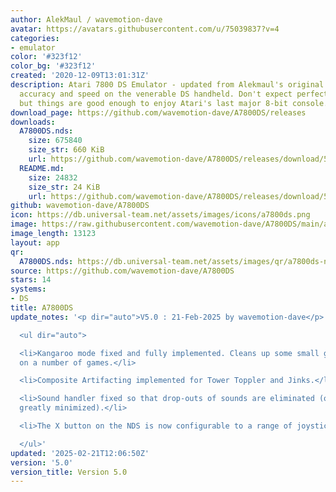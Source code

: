```yaml
---
author: AlekMaul / wavemotion-dave
avatar: https://avatars.githubusercontent.com/u/75039837?v=4
categories:
- emulator
color: '#323f12'
color_bg: '#323f12'
created: '2020-12-09T13:01:31Z'
description: Atari 7800 DS Emulator - updated from Alekmaul's original. Striving for
  accuracy and speed on the venerable DS handheld. Don't expect perfect emulation
  but things are good enough to enjoy Atari's last major 8-bit console.
download_page: https://github.com/wavemotion-dave/A7800DS/releases
downloads:
  A7800DS.nds:
    size: 675840
    size_str: 660 KiB
    url: https://github.com/wavemotion-dave/A7800DS/releases/download/5.0/A7800DS.nds
  README.md:
    size: 24832
    size_str: 24 KiB
    url: https://github.com/wavemotion-dave/A7800DS/releases/download/5.0/README.md
github: wavemotion-dave/A7800DS
icon: https://db.universal-team.net/assets/images/icons/a7800ds.png
image: https://raw.githubusercontent.com/wavemotion-dave/A7800DS/main/arm9/gfx/bgTop.png
image_length: 13123
layout: app
qr:
  A7800DS.nds: https://db.universal-team.net/assets/images/qr/a7800ds-nds.png
source: https://github.com/wavemotion-dave/A7800DS
stars: 14
systems:
- DS
title: A7800DS
update_notes: '<p dir="auto">V5.0 : 21-Feb-2025 by wavemotion-dave</p>

  <ul dir="auto">

  <li>Kangaroo mode fixed and fully implemented. Cleans up some small graphical glitches
  on a number of games.</li>

  <li>Composite Artifacting implemented for Tower Toppler and Jinks.</li>

  <li>Sound handler fixed so that drop-outs of sounds are eliminated (or at least
  greatly minimized).</li>

  <li>The X button on the NDS is now configurable to a range of joystick/console buttons.</li>

  </ul>'
updated: '2025-02-21T12:06:50Z'
version: '5.0'
version_title: Version 5.0
---
```


